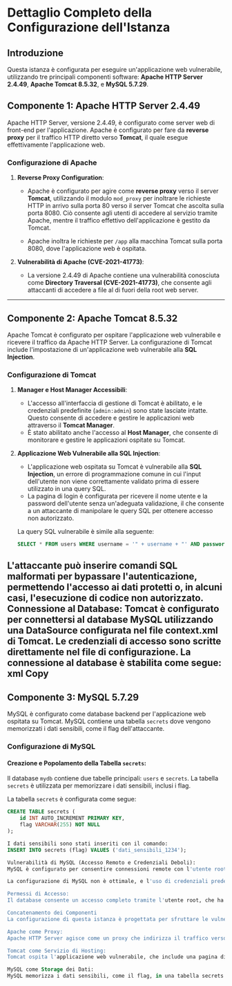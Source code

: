 # **Dettaglio Completo della Configurazione dell'Istanza**

## **Introduzione**

Questa istanza è configurata per eseguire un'applicazione web vulnerabile, utilizzando tre principali componenti software: **Apache HTTP Server 2.4.49**, **Apache Tomcat 8.5.32**, e **MySQL 5.7.29**. 

## **Componente 1: Apache HTTP Server 2.4.49**

Apache HTTP Server, versione 2.4.49, è configurato come server web di front-end per l'applicazione. Apache è configurato per fare da **reverse proxy** per il traffico HTTP diretto verso **Tomcat**, il quale esegue effettivamente l'applicazione web. 

### **Configurazione di Apache**
1. **Reverse Proxy Configuration**:
   - Apache è configurato per agire come **reverse proxy** verso il server **Tomcat**, utilizzando il modulo `mod_proxy` per inoltrare le richieste HTTP in arrivo sulla porta 80 verso il server Tomcat che ascolta sulla porta 8080. Ciò consente agli utenti di accedere al servizio tramite Apache, mentre il traffico effettivo dell'applicazione è gestito da Tomcat.

   - Apache inoltra le richieste per `/app` alla macchina Tomcat sulla porta 8080, dove l'applicazione web è ospitata.

2. **Vulnerabilità di Apache (CVE-2021-41773)**:
   - La versione 2.4.49 di Apache contiene una vulnerabilità conosciuta come **Directory Traversal (CVE-2021-41773)**, che consente agli attaccanti di accedere a file al di fuori della root web server.
---


## **Componente 2: Apache Tomcat 8.5.32**

Apache Tomcat è configurato per ospitare l'applicazione web vulnerabile e ricevere il traffico da Apache HTTP Server. La configurazione di Tomcat include l'impostazione di un'applicazione web vulnerabile alla **SQL Injection**.

### **Configurazione di Tomcat**
1. **Manager e Host Manager Accessibili**:
   - L'accesso all'interfaccia di gestione di Tomcat è abilitato, e le credenziali predefinite (`admin:admin`) sono state lasciate intatte. Questo consente di accedere e gestire le applicazioni web attraverso il **Tomcat Manager**.
   - È stato abilitato anche l'accesso al **Host Manager**, che consente di monitorare e gestire le applicazioni ospitate su Tomcat.

2. **Applicazione Web Vulnerabile alla SQL Injection**:
   - L'applicazione web ospitata su Tomcat è vulnerabile alla **SQL Injection**, un errore di programmazione comune in cui l'input dell'utente non viene correttamente validato prima di essere utilizzato in una query SQL.
   - La pagina di login è configurata per ricevere il nome utente e la password dell'utente senza un'adeguata validazione, il che consente a un attaccante di manipolare le query SQL per ottenere accesso non autorizzato.

   La query SQL vulnerabile è simile alla seguente:
   ```sql
   SELECT * FROM users WHERE username = '" + username + "' AND password = '" + password + "'
L'attaccante può inserire comandi SQL malformati per bypassare l'autenticazione, permettendo l'accesso ai dati protetti o, in alcuni casi, l'esecuzione di codice non autorizzato.
Connessione al Database:
Tomcat è configurato per connettersi al database MySQL utilizzando una DataSource configurata nel file context.xml di Tomcat. Le credenziali di accesso sono scritte direttamente nel file di configurazione.
La connessione al database è stabilita come segue:
xml
Copy
<Resource name="jdbc/MySQLDB"
          auth="Container"
          type="javax.sql.DataSource"
          username="root"
          password="root"
          driverClassName="com.mysql.cj.jdbc.Driver"
          url="jdbc:mysql://localhost:3306/mydb"
          maxActive="100" maxIdle="30" minIdle="10"/>
--


## **Componente 3: MySQL 5.7.29**

MySQL è configurato come database backend per l'applicazione web ospitata su Tomcat. MySQL contiene una tabella `secrets` dove vengono memorizzati i dati sensibili, come il flag dell'attaccante.

### **Configurazione di MySQL**

#### **Creazione e Popolamento della Tabella `secrets`**:
Il database `mydb` contiene due tabelle principali: `users` e `secrets`. La tabella `secrets` è utilizzata per memorizzare i dati sensibili, inclusi i flag.

La tabella `secrets` è configurata come segue:

```sql
CREATE TABLE secrets (
    id INT AUTO_INCREMENT PRIMARY KEY,
    flag VARCHAR(255) NOT NULL
);

I dati sensibili sono stati inseriti con il comando:  
INSERT INTO secrets (flag) VALUES ('dati_sensibili_1234');

Vulnerabilità di MySQL (Accesso Remoto e Credenziali Deboli):
MySQL è configurato per consentire connessioni remote con l'utente root e ha una configurazione insicura di accesso. L'utente root ha il permesso di connettersi da qualsiasi indirizzo IP (root@'%'), una configurazione che non dovrebbe mai essere utilizzata in ambienti di produzione, ma che è stata lasciata intatta per scopi di test.

La configurazione di MySQL non è ottimale, e l'uso di credenziali predefinite o deboli (root:root) espone il sistema a potenziali vulnerabilità, specialmente quando combinato con applicazioni web vulnerabili.

Permessi di Accesso:
Il database consente un accesso completo tramite l'utente root, che ha il privilegio di eseguire qualsiasi operazione sul database, inclusi SELECT, INSERT, UPDATE, DELETE. Questo permette all'attaccante, dopo aver ottenuto l'accesso a Tomcat tramite SQL Injection, di manipolare facilmente i dati all'interno del database, incluso il recupero del flag.

Concatenamento dei Componenti
La configurazione di questa istanza è progettata per sfruttare le vulnerabilità nei vari componenti in sequenza, permettendo a un attaccante di aggirare le protezioni e accedere ai dati sensibili memorizzati nel database.

Apache come Proxy:
Apache HTTP Server agisce come un proxy che indirizza il traffico verso Tomcat. In caso di malformazione o errata configurazione del proxy, Apache potrebbe introdurre problemi di comunicazione, ma in questo scenario il proxy è correttamente configurato e lavora come gateway verso Tomcat.

Tomcat come Servizio di Hosting:
Tomcat ospita l'applicazione web vulnerabile, che include una pagina di login vulnerabile alla SQL Injection. Tomcat è anche configurato per connettersi al database MySQL, utilizzando credenziali scritte nel file di configurazione.

MySQL come Storage dei Dati:
MySQL memorizza i dati sensibili, come il flag, in una tabella secrets. Dopo che l'attaccante ha ottenuto l'accesso a Tomcat tramite SQL Injection, può eseguire query dirette al database per estrarre il flag. L'accesso al database è facilitato da credenziali deboli e dalla configurazione permissiva.

